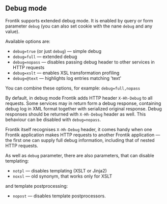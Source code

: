 ## Debug mode

Frontik supports extended debug mode. It is enabled by query or form parameter `debug`
(you can also set cookie with the nane `debug` and any value).

Available options are:

* `debug=true` (or just `debug`) — simple debug
* `debug=full` — extended debug
* `debug=nopass` — disables passing debug header to other services in HTTP requests
* `debug=xslt` — enables XSL transformation profiling
* `debug=@text` — highlights log entries matching 'text'

You can combine these options, for example: `debug=full,nopass`

By default, in debug mode Frontik adds HTTP header `X-Hh-Debug` to all requests. Some services may in return form a
debug response, containing debug log in XML format together with serialized original response. Debug responses should
be returned with `X-Hh-Debug` header as well. This behaviour can be disabled with `debug=nopass`.

Frontik itself recognises `X-Hh-Debug` header, it comes handy when one Frontik application makes HTTP requests
to another Frontik application — the first one can supply full debug information, including that of nested
HTTP requests.

As well as `debug` parameter, there are also parameters, that can disable templating:

* `notpl` — disables templating (XSLT or Jinja2)
* `noxsl` — old synonym, that works only for XSLT

and template postprocessing:

* `nopost` — disables template postprocessors.
